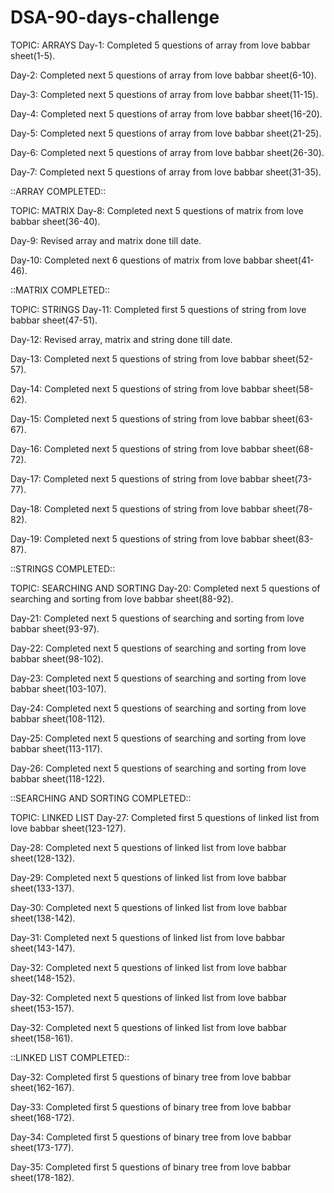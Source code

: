 # DSA-90-days-challenge

TOPIC: ARRAYS
Day-1:
Completed 5 questions of array from love babbar sheet(1-5).

Day-2:
Completed next 5 questions of array from love babbar sheet(6-10).

Day-3:
Completed next 5 questions of array from love babbar sheet(11-15).

Day-4:
Completed next 5 questions of array from love babbar sheet(16-20).

Day-5:
Completed next 5 questions of array from love babbar sheet(21-25).

Day-6:
Completed next 5 questions of array from love babbar sheet(26-30).

Day-7:
Completed next 5 questions of array from love babbar sheet(31-35).

::ARRAY COMPLETED::


TOPIC: MATRIX
Day-8:
Completed next 5 questions of matrix from love babbar sheet(36-40).
    
Day-9:
Revised array and matrix done till date.

Day-10:
Completed next 6 questions of matrix from love babbar sheet(41-46).

::MATRIX COMPLETED::


TOPIC: STRINGS
Day-11:
Completed first 5 questions of string from love babbar sheet(47-51).

Day-12:
Revised array, matrix and string done till date.

Day-13:
Completed next 5 questions of string from love babbar sheet(52-57).

Day-14:
Completed next 5 questions of string from love babbar sheet(58-62).

Day-15:
Completed next 5 questions of string from love babbar sheet(63-67).

Day-16:
Completed next 5 questions of string from love babbar sheet(68-72).

Day-17:
Completed next 5 questions of string from love babbar sheet(73-77).

Day-18:
Completed next 5 questions of string from love babbar sheet(78-82).

Day-19:
Completed next 5 questions of string from love babbar sheet(83-87).

::STRINGS COMPLETED::

TOPIC: SEARCHING AND SORTING
Day-20:
Completed next 5 questions of searching and sorting from love babbar sheet(88-92).

Day-21:
Completed next 5 questions of searching and sorting from love babbar sheet(93-97).

Day-22:
Completed next 5 questions of searching and sorting from love babbar sheet(98-102).

Day-23:
Completed next 5 questions of searching and sorting from love babbar sheet(103-107).

Day-24:
Completed next 5 questions of searching and sorting from love babbar sheet(108-112).

Day-25:
Completed next 5 questions of searching and sorting from love babbar sheet(113-117).

Day-26:
Completed next 5 questions of searching and sorting from love babbar sheet(118-122).

::SEARCHING AND SORTING COMPLETED::

TOPIC: LINKED LIST
Day-27:
Completed first 5 questions of linked list from love babbar sheet(123-127).

Day-28:
Completed next 5 questions of linked list from love babbar sheet(128-132).

Day-29:
Completed next 5 questions of linked list from love babbar sheet(133-137).

Day-30:
Completed next 5 questions of linked list from love babbar sheet(138-142).

Day-31:
Completed next 5 questions of linked list from love babbar sheet(143-147).

Day-32:
Completed next 5 questions of linked list from love babbar sheet(148-152).

Day-32:
Completed next 5 questions of linked list from love babbar sheet(153-157).

Day-32:
Completed next 5 questions of linked list from love babbar sheet(158-161).

::LINKED LIST COMPLETED::

Day-32:
Completed first 5 questions of binary tree from love babbar sheet(162-167).

Day-33:
Completed first 5 questions of binary tree from love babbar sheet(168-172).


Day-34:
Completed first 5 questions of binary tree from love babbar sheet(173-177).

Day-35:
Completed first 5 questions of binary tree from love babbar sheet(178-182).






